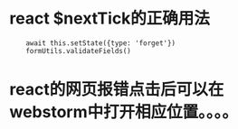 # react $nextTick的正确用法
        await this.setState({type: 'forget'})
        formUtils.validateFields()

# react的网页报错点击后可以在webstorm中打开相应位置。。。。